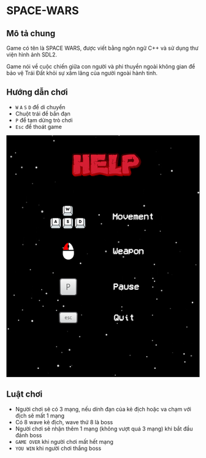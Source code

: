 # SPACE-WARS

## Mô tả chung
Game có tên là SPACE WARS, được viết bằng ngôn ngữ C++ và sử dụng thư viện hình ảnh SDL2.

Game nói về cuộc chiến giữa con người và phi thuyền ngoài không gian để bảo vệ Trái Đất khỏi sự xâm lăng của người ngoài hành tinh.

## Hướng dẫn chơi
* `W` `A` `S` `D` để di chuyển 
* Chuột trái để bắn đạn 
* `P` để tạm dừng trò chơi
* `Esc` để thoát game

 ![HELP](img/help.png)
 
 ## Luật chơi
 * Người chơi sẽ có 3 mạng, nếu dính đạn của kẻ địch hoặc va chạm với địch sẽ mất 1 mạng
 * Có 8 wave kẻ địch, wave thứ 8 là boss
 * Người chơi sẽ nhận thêm 1 mạng (không vượt quá 3 mạng) khi bắt đầu đánh boss
 * `GAME OVER` khi người chơi mất hết mạng
 * `YOU WIN` khi người chơi thắng boss
